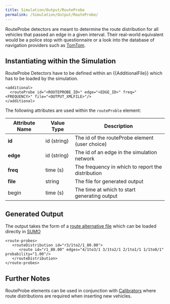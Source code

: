 ```yaml
---
title: Simulation/Output/RouteProbe
permalink: /Simulation/Output/RouteProbe/
---
```


RouteProbe detectors are meant to determine the route distribution for
all vehicles that passed an edge in a given interval. Their real-world
equivalent would be a police stop with questionnaire or a look into the
database of navigation providers such as
[TomTom](http://www.tomtom.com/).

## Instantiating within the Simulation

RouteProbe Detectors have to be defined within an {{AdditionalFile}} which has to be
loaded by the simulation.

```
<additional>
  <routeProbe id="<ROUTEPROBE_ID>" edge="<EDGE_ID>" freq="<FREQUENCY>" file="<OUTPUT_XMLFILE>"/>
</additional>
```

The following attributes are used within the `routeProble` element:

| Attribute Name | Value Type  | Description                                       |
| -------------- | ----------- | ------------------------------------------------- |
| **id**         | id (string) | The id of the routeProbe element (user choice)    |
| **edge**       | id (string) | The id of an edge in the simulation network       |
| **freq**       | time (s)    | The frequency in which to report the distribution |
| **file**       | string      | The file for generated output                     |
| begin          | time (s)    | The time at which to start generating output      |

## Generated Output

The output takes the form of a [route alternative
file](../../DUAROUTER.md#outputs) which can be loaded directly in
[SUMO](../../SUMO.md)

```
<route-probes>
   <routeDistribution id="r3/1to2/1_80.00">
      <route id="r1_80.00" edges="4/1to3/1 3/1to2/1 2/1to1/1 1/1to0/1" probability="1.00"/>
   </routeDistribution>
</route-probes>
```

## Further Notes

RouteProbe elements can be used in conjunction with
[Calibrators](../../Simulation/Calibrator.md) where route
distributions are required when inserting new vehicles.